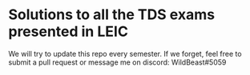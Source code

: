 # Solutions to all the TDS exams presented in LEIC

We will try to update this repo every semester. If we forget, feel free to submit a pull request or message me on discord: WildBeast#5059
